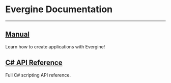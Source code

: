 # Evergine Documentation

------

## [Manual](manual/index.md)
Learn how to create applications with Evergine!

## [C# API Reference](api/index.md)
Full C# scripting API reference.